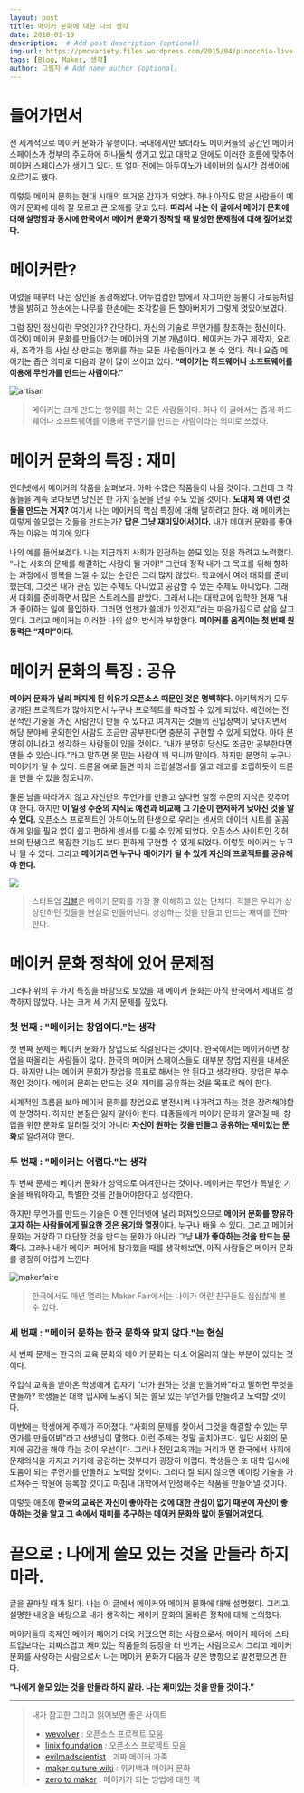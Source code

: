 ```yaml
---
layout: post
title: 메이커 문화에 대한 나의 생각
date: 2018-01-19
description:  # Add post description (optional)
img-url: https://pmcvariety.files.wordpress.com/2015/04/pinocchio-live-action-disney.jpg?w=1000&h=563&crop=1 # Add image post (optional)
tags: [Blog, Maker, 생각]
author: 그림자 # Add name author (optional)
---
```


# 들어가면서
전 세계적으로 메이커 문화가 유행이다. 국내에서만 보더라도 메이커들의 공간인 메이커 스페이스가 정부의 주도하에 하나둘씩 생기고 있고 대학교 안에도 이러한 흐름에 맞추어 메이커 스페이스가 생기고 있다. 또 얼마 전에는 아두이노가 네이버의 실시간 검색어에 오르기도 했다.

이렇듯 메이커 문화는 현대 시대의 뜨거운 감자가 되었다. 허나 아직도 많은 사람들이 메이커 문화에 대해 잘 모르고 큰 오해를 갖고 있다. **따라서 나는 이 글에서 메이커 문화에 대해 설명함과 동시에 한국에서 메이커 문화가 정착할 때 발생한 문제점에 대해 짚어보겠다.**

# 메이커란?
어렸을 때부터 나는 장인을 동경해왔다. 어두컴컴한 방에서 자그마한 등불이 가로등처럼 방을 밝히고 한손에는 나무를 한손에는 조각칼을 든 할아버지가 그렇게 멋있어보였다.

그럼 장인 정신이란 무엇인가? 간단하다. 자신의 기술로 무언가를 창조하는 정신이다. 이것이 메이커 문화를 만들어가는 메이커의 기본 개념이다. 메이커는 가구 제작자, 요리사, 조각가 등 사실 상 만드는 행위를 하는 모든 사람들이라고 볼 수 있다. 허나 요즘 메이커는 좁은 의미로 다음과 같이 많이 쓰이고 있다. **“메이커는 하드웨어나 소프트웨어를 이용해 무언가를 만드는 사람이다.”**

![artisan](https://pmcvariety.files.wordpress.com/2015/04/pinocchio-live-action-disney.jpg?w=1000&h=563&crop=1)
>메이커는 크게 만드는 행위를 하는 모든 사람들이다. 허나 이 글에서는 좁게 하드웨어나 소프트웨어를 이용해 무언가를 만드는 사람이라는 의미로 쓰겠다.

# 메이커 문화의 특징 : 재미
인터넷에서 메이커의 작품을 살펴보자. 아마 수많은 작품들이 나올 것이다. 그런데 그 작품들을 계속 보다보면 당신은 한 가지 질문을 던질 수도 있을 것이다. **도대체 왜 이런 것들을 만드는 거지?** 여기서 나는 메이커의 핵심 특징에 대해 말하려고 한다. 왜 메이커는 이렇게 쓸모없는 것들을 만드는가? **답은 그냥 재미있어서이다.** 내가 메이커 문화를 좋아하는 이유는 여기에 있다.

나의 예를 들어보겠다. 나는 지금까지 사회가 인정하는 쓸모 있는 짓을 하려고 노력했다. “나는 사회의 문제를 해결하는 사람이 될 거야!” 그런데 정작 내가 그 목표를 위해 향하는 과정에서 행복을 느낄 수 있는 순간은 그리 많지 않았다. 학교에서 여러 대회를 준비했는데, 그것은 내가 관심 있는 주제도 아니었고 공감할 수 있는 주제도 아니었다. 그래서 대회를 준비하면서 많은 스트레스를 받았다. 그래서 나는 대학교에 입학한 현재 “내가 좋아하는 일에 몰입하자. 그러면 언젠가 쓸데가 있겠지.”라는 마음가짐으로 삶을 살고 있다. 그리고 메이커는 이러한 나의 삶의 방식과 부합한다. **메이커를 움직이는 첫 번째 원동력은 “재미”이다.**

# 메이커 문화의 특징 : 공유
**메이커 문화가 널리 퍼지게 된 이유가 오픈소스 때문인 것은 명백하다.** 아키텍처가 모두 공개된 프로젝트가 많아지면서 누구나 프로젝트를 따라할 수 있게 되었다. 예전에는 전문적인 기술을 가진 사람만이 만들 수 있다고 여겨지는 것들의 진입장벽이 낮아지면서 해당 분야에 문외한인 사람도 조금만 공부한다면 충분히 구현할 수 있게 되었다. 아마 분명히 아니라고 생각하는 사람들이 있을 것이다. “내가 분명히 당신도 조금만 공부한다면 만들 수 있습니다.”라고 말하면 못 믿는 사람이 꽤 되니까 말이다. 하지만 분명히 누구나 메이커가 될 수 있다. 드론을 예로 들면 마치 조립설명서를 읽고 레고를 조립하듯이 드론을 만들 수 있을 정도니까.

물론 남을 따라가지 않고 자신만의 무언가를 만들고 싶다면 일정 수준의 지식은 갖추어야 한다. 하지만 **이 일정 수준의 지식도 예전과 비교해 그 기준이 현저하게 낮아진 것을 알 수 있다.** 오픈소스 프로젝트인 아두이노의 탄생으로 우리는 센서의 데이터 시트를 꼼꼼하게 읽을 필요 없이 쉽고 편하게 센서를 다룰 수 있게 되었다. 오픈소스 사이트인 깃허브의 탄생으로 복잡한 기능도 보다 편하게 구현할 수 있게 되었다. 이렇듯 메이커는 누구나 될 수 있다. 그리고 **메이커라면 누구나 메이커가 될 수 있게 자신의 프로젝트를 공유해야 한다.**

![](https://scontent-hkg3-1.xx.fbcdn.net/v/t31.0-8/17359320_1045347055566322_2792808500059877461_o.jpg?oh=6ed921f981d8f66cf6c1be88d017865b&oe=5AF3DAB5)
>스타트업 [긱블](https://www.youtube.com/channel/UCp94pzrtA5wPyZazbDq0CXA)은 메이커 문화를 가장 잘 이해하고 있는 단체다. 긱블은 우리가 상상만하던 것들을 현실로 만들어낸다. 상상하는 것을 만들고 만드는 재미를 전파한다.

# 메이커 문화 정착에 있어 문제점
그러나 위의 두 가지 특징을 바탕으로 보았을 때 메이커 문화는 아직 한국에서 제대로 정착하지 않았다. 나는 크게 세 가지 문제를 짚었다.

### 첫 번째 : "메이커는 창업이다."는 생각
첫 번째 문제는 메이커 문화가 창업으로 직결된다는 것이다. 한국에서는 메이커하면 창업을 떠올리는 사람들이 많다. 한국의 메이커 스페이스들도 대부분 창업 지원을 내세운다. 하지만 나는 메이커 문화가 창업을 목표로 해서는 안 된다고 생각한다. 창업은 부수적인 것이다. 메이커 문화는 만드는 것의 재미를 공유하는 것을 목표로 해야 한다.

세계적인 흐름을 보아 메이커 문화를 창업으로 발전시켜 나가려고 하는 것은 장려해야함이 분명하다. 하지만 본질은 잃지 말아야 한다. 대중들에게 메이커 문화가 알려질 때, 창업을 위한 문화로 알려질 것이 아니라 **자신이 원하는 것을 만들고 공유하는 재미있는 문화**로 알려져야 한다.

### 두 번째 : "메이커는 어렵다."는 생각
두 번째 문제는 메이커 문화가 성역으로 여겨진다는 것이다. 메이커는 무언가 특별한 기술을 배워야하고, 특별한 것을 만들어야한다고 생각한다.

하지만 무언가를 만드는 기술은 이젠 인터넷에 널리 퍼져있으므로 **메이커 문화를 향유하고자 하는 사람들에게 필요한 것은 용기와 열정**이다. 누구나 배울 수 있다. 그리고 메이커 문화는 거창하고 대단한 것을 만드는 문화가 아니라 그냥 **내가 좋아하는 것을 만드는 문화**다. 그러나 내가 메이커 페어에 참가했을 때를 생각해보면, 아직 사람들은 메이커 문화를 굉장히 어렵게 느낀다.

![makerfaire](https://makerfaire.co.kr/wp-content/uploads/sites/2/2017/10/makerfaire_2017_img.png)
>한국에서도 매년 열리는 Maker Fair에서는 나이가 어린 친구들도 심심찮게 볼 수 있다.

### 세 번째 : "메이커 문화는 한국 문화와 맞지 않다."는 현실
세 번째 문제는 한국의 교육 문화와 메이커 문화는 다소 어울리지 않는 부분이 있다는 것이다.

주입식 교육을 받아온 학생에게 갑자기 “너가 원하는 것을 만들어봐”라고 말하면 무엇을 만들까? 학생들은 대학 입시에 도움이 되는 쓸모 있는 무언가를 만들려고 노력할 것이다.

이번에는 학생에게 주제가 주어졌다. “사회의 문제를 찾아서 그것을 해결할 수 있는 무언가를 만들어봐”라고 선생님이 말했다. 이런 주제는 정말 골치아프다. 일단 사회의 문제에 공감을 해야 하는 것이 우선이다. 그러나 전인교육과는 거리가 먼 한국에서 사회에 문제의식을 가지고 거기에 공감하는 것부터가 굉장히 어렵다. 학생들은 또 대학 입시에 도움이 되는 무언가를 만들려고 노력할 것이다. 그러다 잘 되지 않으면 메이킹 기술을 가르쳐주는 학원에 등록할 것이고 마침내 대학에서 인정해주는 작품을 만들어낼 것이다.

이렇듯 애초에 **한국의 교육은 자신이 좋아하는 것에 대한 관심이 없기 때문에 자신이 좋아하는 것을 알고 그 속에서 재미를 추구하는 메이커 문화와 많이 동떨어져있다.**

# 끝으로 : 나에게 쓸모 있는 것을 만들라 하지 마라.
글을 끝마칠 때가 됬다. 나는 이 글에서 메이커와 메이커 문화에 대해 설명했다. 그리고 설명한 내용을 바탕으로 내가 생각하는 메이커 문화의 올바른 정착에 대해 논의했다.

메이커들의 축제인 메이커 페어가 더욱 커졌으면 하는 사람으로서, 메이커 페어에 스타트업보다는 괴짜스럽고 재미있는 작품들의 등장을 더 반기는 사람으로서 그리고 메이커 문화를 사랑하는 사람으로서 나는 메이커 문화가 다음과 같은 방향으로 발전했으면 한다.

**“나에게 쓸모 있는 것을 만들라 하지 말라. 나는 재미있는 것을 만들 것이다.”**

---
>내가 참고한 그리고 읽어보면 좋은 사이트
>- [wevolver](https://www.wevolver.com/projects) : 오픈소스  프로젝트 모음
>- [linix foundation](http://www.linuxfoundation.org/) : 오픈소스 프로젝트 모음
>- [evilmadscientist](https://www.evilmadscientist.com/) : 괴짜 메이커 가족
>- [maker culture wiki](https://en.wikipedia.org/wiki/Maker_culture) : 위키백과 메이커 문화
>- [zero to maker](https://www.amazon.com/Zero-Maker-Learn-Enough-Anything/dp/1449356435) : 메이커가 되는 방법에 대한 책
